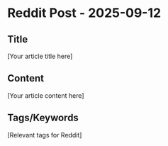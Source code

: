 # Reddit Post - 2025-09-12

## Title
[Your article title here]

## Content
[Your article content here]

## Tags/Keywords
[Relevant tags for Reddit]
